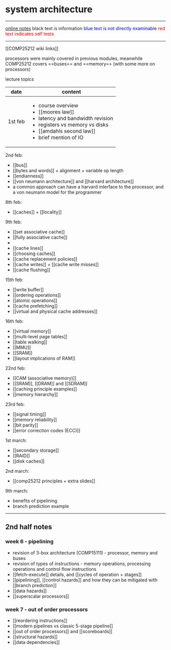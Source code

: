 # system architecture

***
[online notes](https://online.manchester.ac.uk/bbcswebdav/pid-13877526-dt-content-rid-132936572_1/courses/I3132-COMP-25212-1221-2SE-001895/html/intro.html)
black text is information
<span style="color:blue">blue text is not directly examinable</span>
<span style="color:red">red text indicates self tests</span>
***
[[COMP25212 wiki links]]

processors were mainly covered in previous modules, meanwhile COMP25212 covers ==buses== and ==memory== (with some more on processors)

lecture topics

| date    | content                                                                                       |
| ------- | --------------------------------------------------------------------------------------------- |
| 1st feb | <ul><li>course overview</li><li>[[moores law]]</li><li>latency and bandwidth revision</li><li>registers vs memory vs disks</li><li>[[amdahls second law]]</li><li>brief mention of IO</li></ul> |

2nd feb:
- [[bus]]
- [[bytes and words]] + alignment + variable op length
- [[endianness]]
- [[von neumann architecture]] and [[harvard architecture]]
- a common approach can have a harvard interface to the processor, and a von neumann model for the programmer

8th feb:
- [[caches]] + [[locality]]

9th feb:
- [[set associative cache]]
- [[fully associative cache]]
- 
- [[cache lines]]
- [[choosing caches]]
- [[cache replacement policies]]
- [[cache writes]] + [[cache write misses]]
- [[cache flushing]]

15th feb:
- [[write buffer]]
- [[ordering operations]]
- [[atomic operations]]
- [[cache prefetching]]
- [[virtual and physical cache addresses]]

16th feb:
- [[virtual memory]]
- [[multi-level page tables]]
- [[table walking]]
- [[MMU]]
- [[SRAM]]
- [[layout implications of RAM]]

22nd feb:
- [[CAM (associative memory)]]
- [[SRAM]], [[DRAM]] and [[SDRAM]]
- [[caching principle examples]]
- [[memory hierarchy]]

23rd feb:
- [[signal timing]]
- [[memory reliability]]
- [[bit parity]]
- [[error correction codes (ECC)]]

1st march:
- [[secondary storage]]
- [[RAID]]
- [[disk caches]]

2nd march:
- [[comp25212 principles + extra slides]]

9th march:
- benefits of pipelining
- branch prediction example

***

## 2nd half notes

### week 6 - pipelining
- revision of 3-box architecture (COMP15111) - processor, memory and buses
- revision of types of instructions - memory operations, processing operations and control flow instructions
- [[fetch-execute]] details, and [[cycles of operation + stages]]
- [[pipelining]], [[control hazards]] and how they can be mitigated with [[branch prediction]]
- [[data hazards]]
- [[superscalar processors]]

### week 7 -  out of order processors
- [[reordering instructions]]
- [[modern pipelines vs classic 5-stage pipeline]]
- [[out of order processors]] and [[scoreboards]]
- [[structural hazards]]
- [[data dependencies]]